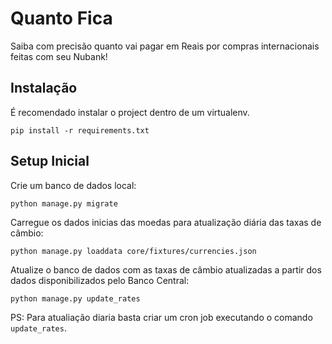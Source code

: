 # Quanto Fica

Saiba com precisão quanto vai pagar em Reais por compras internacionais feitas com seu Nubank!


## Instalação

É recomendado instalar o project dentro de um virtualenv.

```text
pip install -r requirements.txt
```

## Setup Inicial

Crie um banco de dados local:

```text
python manage.py migrate
```

Carregue os dados inicias das moedas para atualização diária das taxas de câmbio:

```text
python manage.py loaddata core/fixtures/currencies.json
```

Atualize o banco de dados com as taxas de câmbio atualizadas a partir dos dados disponibilizados pelo Banco Central:

```text
python manage.py update_rates
```

PS: Para atualiação diaria basta criar um cron job executando o comando `update_rates`.

